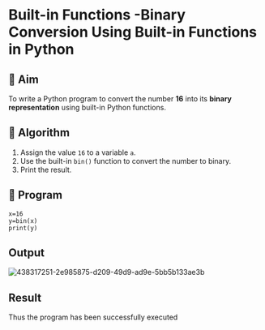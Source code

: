 # Built-in Functions -Binary Conversion Using Built-in Functions in Python

## 🎯 Aim
To write a Python program to convert the number **16** into its **binary representation** using built-in Python functions.

## 🧠 Algorithm
1. Assign the value `16` to a variable `a`.
2. Use the built-in `bin()` function to convert the number to binary.
3. Print the result.

## 🧾 Program
```
x=16
y=bin(x)
print(y)
```

## Output
![438317251-2e985875-d209-49d9-ad9e-5bb5b133ae3b](https://github.com/user-attachments/assets/61c82ec8-4d07-4756-b3dc-710d486c5168)

## Result
Thus the program has been successfully executed
